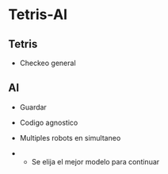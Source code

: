 # Tetris-AI

## Tetris

- Checkeo general

## AI

- Guardar
- Codigo agnostico

- Multiples robots en simultaneo
- - Se elija el mejor modelo para continuar
